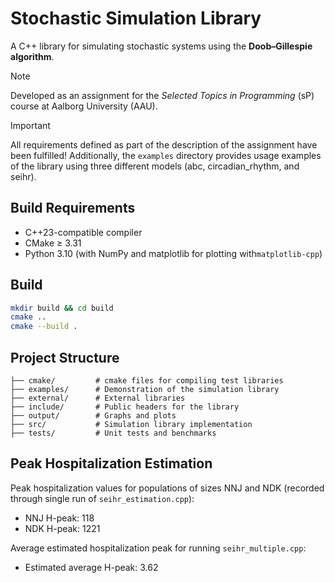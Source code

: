 
# Stochastic Simulation Library
A C++ library for simulating stochastic systems using the **Doob–Gillespie algorithm**.

> [!NOTE]
> Developed as an assignment for the *Selected Topics in Programming* (sP) course at Aalborg University (AAU).

> [!IMPORTANT]
> All requirements defined as part of the description of the assignment have been fulfilled! Additionally, the `examples` directory provides usage examples of the library using three different models (abc, circadian_rhythm, and seihr).

## Build Requirements
- C++23-compatible compiler
- CMake ≥ 3.31
- Python 3.10 (with NumPy and matplotlib for plotting with`matplotlib-cpp`)

## Build
```bash
mkdir build && cd build
cmake ..
cmake --build .
```

## Project Structure
```
├── cmake/         # cmake files for compiling test libraries
├── examples/      # Demonstration of the simulation library
├── external/      # External libraries
├── include/       # Public headers for the library
├── output/        # Graphs and plots
├── src/           # Simulation library implementation
├── tests/         # Unit tests and benchmarks
```

## Peak Hospitalization Estimation
Peak hospitalization values for populations of sizes NNJ and NDK (recorded through single run of `seihr_estimation.cpp`):

- NNJ H-peak: 118
- NDK H-peak: 1221


Average estimated hospitalization peak for running `seihr_multiple.cpp`:

- Estimated average H-peak: 3.62
